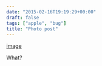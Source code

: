 ```yaml
---
date: "2015-02-16T19:19:29+00:00"
draft: false
tags: ["apple", "bug"]
title: "Photo post"
---
```

[image](/img/2015-02-16-photo-post/59aaf42c04269aaf9d2b0cbc3c6533e3193a932dcb0960dd60123363bf560286.jpg)

What?

